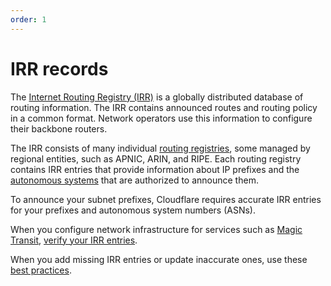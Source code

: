 ```yaml
---
order: 1
---
```


# IRR records

The [Internet Routing Registry (IRR)](http://www.irr.net/index.html) is a globally distributed database of routing information. The IRR contains announced routes and routing policy in a common format. Network operators use this information to configure their backbone routers.

The IRR consists of many individual [routing registries](http://www.irr.net/docs/list.html), some managed by regional entities, such as APNIC, ARIN, and  RIPE. Each routing registry contains IRR entries that provide information about IP prefixes and the [autonomous systems](https://www.cloudflare.com/learning/network-layer/what-is-an-autonomous-system/) that are authorized to announce them.

To announce your subnet prefixes, Cloudflare requires accurate IRR entries for your prefixes and autonomous system numbers (ASNs).

When you configure network infrastructure for services such as [Magic Transit](https://secret.wiki/magic-transit/about), [verify your IRR entries](/irr-records/verify-irr-entries).

When you add missing IRR entries or update inaccurate ones, use these [best practices](/irr-records/best-practices-for-irr-entry-updates).
